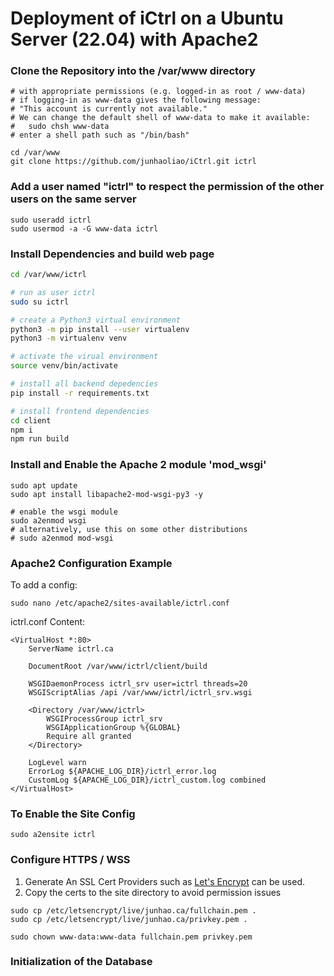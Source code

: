 # Deployment of iCtrl on a Ubuntu Server (22.04) with Apache2

### Clone the Repository into the /var/www directory
```Shell
# with appropriate permissions (e.g. logged-in as root / www-data)
# if logging-in as www-data gives the following message:
# "This account is currently not available."
# We can change the default shell of www-data to make it available:
#   sudo chsh www-data
# enter a shell path such as "/bin/bash"

cd /var/www
git clone https://github.com/junhaoliao/iCtrl.git ictrl
```

### Add a user named "ictrl" to respect the permission of the other users on the same server
```Shell
sudo useradd ictrl
sudo usermod -a -G www-data ictrl
```

### Install Dependencies and build web page
```bash
cd /var/www/ictrl

# run as user ictrl
sudo su ictrl

# create a Python3 virtual environment
python3 -m pip install --user virtualenv
python3 -m virtualenv venv

# activate the virual environment
source venv/bin/activate

# install all backend depedencies
pip install -r requirements.txt

# install frontend dependencies
cd client
npm i
npm run build
```

### Install and Enable the Apache 2 module 'mod_wsgi'

```Shell
sudo apt update
sudo apt install libapache2-mod-wsgi-py3 -y

# enable the wsgi module
sudo a2enmod wsgi
# alternatively, use this on some other distributions
# sudo a2enmod mod-wsgi
```

### Apache2 Configuration Example

To add a config:

```Shell
sudo nano /etc/apache2/sites-available/ictrl.conf
```

ictrl.conf Content:

```ApacheConf
<VirtualHost *:80>
    ServerName ictrl.ca

    DocumentRoot /var/www/ictrl/client/build

    WSGIDaemonProcess ictrl_srv user=ictrl threads=20
    WSGIScriptAlias /api /var/www/ictrl/ictrl_srv.wsgi

    <Directory /var/www/ictrl>
        WSGIProcessGroup ictrl_srv
        WSGIApplicationGroup %{GLOBAL}
        Require all granted
    </Directory>

    LogLevel warn
    ErrorLog ${APACHE_LOG_DIR}/ictrl_error.log
    CustomLog ${APACHE_LOG_DIR}/ictrl_custom.log combined
</VirtualHost>
```

### To Enable the Site Config

```Shell
sudo a2ensite ictrl
```

### Configure HTTPS / WSS
1. Generate An SSL Cert 
   Providers such as [Let's Encrypt](https://letsencrypt.org/) can be used. 
2. Copy the certs to the site directory to avoid permission issues
```Shell
sudo cp /etc/letsencrypt/live/junhao.ca/fullchain.pem .
sudo cp /etc/letsencrypt/live/junhao.ca/privkey.pem .

sudo chown www-data:www-data fullchain.pem privkey.pem
```

### Initialization of the Database

